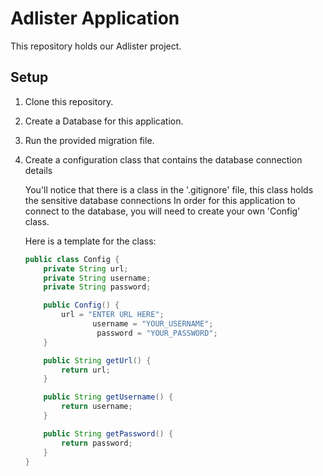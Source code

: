 # Adlister Application

This repository holds our Adlister project.

## Setup

1. Clone this repository.

2. Create a Database for this application.

3. Run the provided migration file.

4. Create a configuration class that contains the database connection details
    
    You'll notice that there is a class in the '.gitignore' file, this class holds the sensitive database connections
    In order for this application to connect to the database, you will need to create your own 'Config' class.
    
    Here is a template for the class:
    
    ```java
    public class Config {
        private String url;
        private String username;
        private String password;
    
        public Config() {
            url = "ENTER URL HERE";
                   username = "YOUR_USERNAME";
                    password = "YOUR_PASSWORD";
        }
    
        public String getUrl() {
            return url;
        }
    
        public String getUsername() {
            return username;
        }
    
        public String getPassword() {
            return password;
        }
    }
 ```